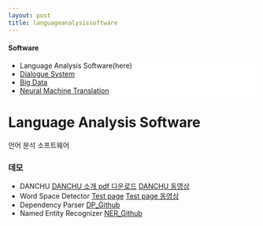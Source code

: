```yaml
---
layout: post
title: languageanalysissoftware
---
```

<h4>Software</h4>
 <div class="linklink" style = "background-color:#ffffff;border-radius:0 15px">
          <ul class="posts-list">
           <li>Language Analysis Software(here)
           </li>
           <li class="post-link">
                <a class="post-title" href="https://youngjoongko.github.io/AboutUs/dialoguesystem</">Dialogue System</a>
           </li>
           <li class="post-link">
                <a class="post-title" href="https://youngjoongko.github.io/AboutUs/bigdata/">Big Data</a>
           </li>
           <li class="post-link">
                <a class="post-title" href="https://youngjoongko.github.io/AboutUs/neuralmachinetranslation/">Neural Machine Translation</a>
           </li>
          </ul>
  </div>


<div class="post">
  <h1 class="pageTitle">Language Analysis Software</h1>	
  <p class="meta">언어 분석 소프트웨어</p>
</div> 

### 데모
* DANCHU
  [DANCHU 소개 pdf 다운로드][danchupdf] [DANCHU 동영상][danchumv]
* Word Space Detector 
  [Test page][wordspace] [Test page 동영상][wordspacemv]
* Dependency Parser 
  [DP_Github][dp]
* Named Entity Recognizer 
  [NER_Github][ner]



[danchumv]: http://dais.donga.ac.kr/files/dais/board/univislab/Danchu(0).zip
[danchupdf]:  http://dais.donga.ac.kr/files/dais/board/univislab/DANCHU-2.pdf
[wordspacemv]:  https://dais.donga.ac.kr/files/dais/board/univislab/Spacing.zip
[wordspace]:  demo_word_space_detector.jsp
[dp]:  https://github.com/sgnlplabeling/nlp_labeling/tree/master/donga/torch_dp_system
[ner]:  https://github.com/sgnlplabeling/nlp_labeling/tree/master/donga/NER


